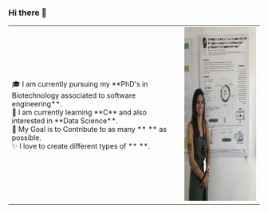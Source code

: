 ### Hi there 👋
<table>
  <tr>
    <td valign="center">
      🎓 I am currently pursuing my **PhD's in Biotechnology associated to software engineering**. 
      <br>
      🌱 I am currently learning **C** and also interested in **Data Science**.
      <br>
      🎯 My Goal is to Contribute to as many **  ** as possible.
      <br>
      ✨ I love to create different types of **  **.
<td >
      <img src="Assets/IMG_5508.jpg" height="350" width="330" alt="Carolina Vela Bastos"/>
    </td>
    
  </tr>
  </table>
